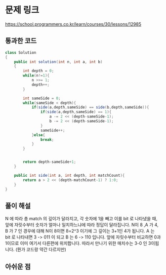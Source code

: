 # 문제 링크
https://school.programmers.co.kr/learn/courses/30/lessons/12985
## 통과한 코드

```java
class Solution
{
	public int solution(int n, int a, int b)
	{
		int depth = 0;
		while(n!=1){
			n >>= 1;
			depth++;
		}

		int sameSide = 0;
		while(sameSide < depth){
			if(side(a,depth,sameSide) == side(b,depth,sameSide)){
				if(side(a,depth,sameSide) == 1){
					a -= 2 << (depth-sameSide-1);
					b -= 2 << (depth-sameSide-1);
				}
				sameSide++;
			}else{
				break;
			}
		}


		return depth-sameSide+1;
	}

	public int side(int a, int depth, int matchCount){
		return a > 2 << (depth-matchCount-1) ? 1:0;
	}
}
```

## 풀이 해설
N 에 따라 총 match 의 깊이가 달라지고, 각 숫자에 1을 빼고 이를 bit 로 나타냈을 때, 앞에 자릿수부터 숫자가 얼마나 일치하느냐에 따라 정답이 달라집니다. 
N이 8 ,A 가 4, B 가 7 인 경우에 대해 N이 8이면 8=2^3 이기에 그 깊이는 3+1인 4가 됩니다. A 는 bit 로 나타내면 3 -> 011 이 되고 B 는 6 -> 110 입니다. 앞에 자릿수부터 비교하면 0과 1이므로 이미 여기서 다른편에 위치합니다. 따라서 만나기 위한 매치수는 3-0 인 3이됩니다. (뭔가 코드랑 약간 다르지만)

## 아쉬운 점